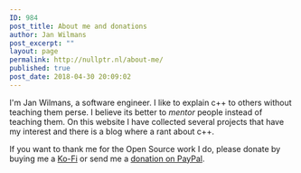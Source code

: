 ```yaml
---
ID: 984
post_title: About me and donations
author: Jan Wilmans
post_excerpt: ""
layout: page
permalink: http://nullptr.nl/about-me/
published: true
post_date: 2018-04-30 20:09:02
---
```

I'm Jan Wilmans, a software engineer. I like to explain c++ to others without teaching them perse. I believe its better to *mentor* people instead of teaching them. On this website I have collected several projects that have my interest and there is a blog where a rant about c++.

If you want to thank me for the Open Source work I do, please donate by buying me a [Ko-Fi][1] or send me a [donation on PayPal][2].

 [1]: https://ko-fi.com/janwilmans
 [2]: https://www.paypal.com/cgi-bin/webscr?cmd=_s-xclick&hosted_button_id=HWVUJ77YRBW24
